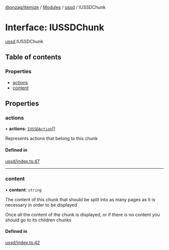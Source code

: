 [@onzag/itemize](../README.md) / [Modules](../modules.md) / [ussd](../modules/ussd.md) / IUSSDChunk

# Interface: IUSSDChunk

[ussd](../modules/ussd.md).IUSSDChunk

## Table of contents

### Properties

- [actions](ussd.IUSSDChunk.md#actions)
- [content](ussd.IUSSDChunk.md#content)

## Properties

### actions

• **actions**: [`IUSSDAction`](ussd.IUSSDAction.md)[]

Represents actions that belong to this chunk

#### Defined in

[ussd/index.ts:47](https://github.com/onzag/itemize/blob/f2db74a5/ussd/index.ts#L47)

___

### content

• **content**: `string`

The content of this chunk that should be split
into as many pages as it is necessary in order to be displayed

Once all the content of the chunk is displayed, or if there is no
content you should go to its children chunks

#### Defined in

[ussd/index.ts:42](https://github.com/onzag/itemize/blob/f2db74a5/ussd/index.ts#L42)
